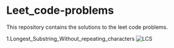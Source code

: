 # Leet_code-problems
This repository contains the solutions to the leet code problems.

1.Longest_Substring_Without_repeating_characters
![LCS](https://user-images.githubusercontent.com/81841018/236638962-eb79e8d1-6d1a-431e-b697-ad9a7aa0d254.jpg)
